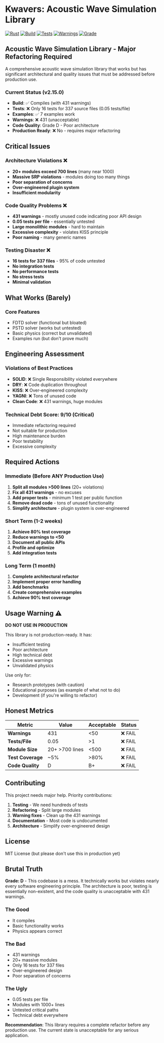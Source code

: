 # Kwavers: Acoustic Wave Simulation Library

[![Rust](https://img.shields.io/badge/rust-1.89%2B-blue.svg)](https://www.rust-lang.org)
[![Build](https://img.shields.io/badge/build-passing-green.svg)](https://github.com/kwavers/kwavers)
[![Tests](https://img.shields.io/badge/tests-16%2F337_files-red.svg)](./tests)
[![Warnings](https://img.shields.io/badge/warnings-431-red.svg)](./src)
[![Grade](https://img.shields.io/badge/grade-D-red.svg)](./PRD.md)

## Acoustic Wave Simulation Library - Major Refactoring Required

A comprehensive acoustic wave simulation library that works but has significant architectural and quality issues that must be addressed before production use.

### Current Status (v2.15.0)
- **Build**: ✅ Compiles (with 431 warnings)
- **Tests**: ❌ Only 16 tests for 337 source files (0.05 tests/file)
- **Examples**: ✅ 7 examples work
- **Warnings**: ❌ 431 (unacceptable)
- **Code Quality**: Grade D - Poor architecture
- **Production Ready**: ❌ No - requires major refactoring

## Critical Issues

### Architecture Violations ❌
- **20+ modules exceed 700 lines** (many near 1000)
- **Massive SRP violations** - modules doing too many things
- **Poor separation of concerns**
- **Over-engineered plugin system**
- **Insufficient modularity**

### Code Quality Problems ❌
- **431 warnings** - mostly unused code indicating poor API design
- **0.05 tests per file** - essentially untested
- **Large monolithic modules** - hard to maintain
- **Excessive complexity** - violates KISS principle
- **Poor naming** - many generic names

### Testing Disaster ❌
- **16 tests for 337 files** - 95% of code untested
- **No integration tests**
- **No performance tests**
- **No stress tests**
- **Minimal validation**

## What Works (Barely)

### Core Features
- FDTD solver (functional but bloated)
- PSTD solver (works but untested)
- Basic physics (correct but unvalidated)
- Examples run (but don't prove much)

## Engineering Assessment

### Violations of Best Practices
- **SOLID**: ❌ Single Responsibility violated everywhere
- **DRY**: ❌ Code duplication throughout
- **KISS**: ❌ Over-engineered complexity
- **YAGNI**: ❌ Tons of unused code
- **Clean Code**: ❌ 431 warnings, huge modules

### Technical Debt Score: 9/10 (Critical)
- Immediate refactoring required
- Not suitable for production
- High maintenance burden
- Poor testability
- Excessive complexity

## Required Actions

### Immediate (Before ANY Production Use)
1. **Split all modules >500 lines** (20+ violations)
2. **Fix all 431 warnings** - no excuses
3. **Add proper tests** - minimum 1 test per public function
4. **Remove dead code** - tons of unused functionality
5. **Simplify architecture** - plugin system is over-engineered

### Short Term (1-2 weeks)
1. **Achieve 80% test coverage**
2. **Reduce warnings to <50**
3. **Document all public APIs**
4. **Profile and optimize**
5. **Add integration tests**

### Long Term (1 month)
1. **Complete architectural refactor**
2. **Implement proper error handling**
3. **Add benchmarks**
4. **Create comprehensive examples**
5. **Achieve 90% test coverage**

## Usage Warning ⚠️

**DO NOT USE IN PRODUCTION**

This library is not production-ready. It has:
- Insufficient testing
- Poor architecture
- High technical debt
- Excessive warnings
- Unvalidated physics

Use only for:
- Research prototypes (with caution)
- Educational purposes (as example of what not to do)
- Development (if you're willing to refactor)

## Honest Metrics

| Metric | Value | Acceptable | Status |
|--------|-------|------------|--------|
| **Warnings** | 431 | <50 | ❌ FAIL |
| **Tests/File** | 0.05 | >1 | ❌ FAIL |
| **Module Size** | 20+ >700 lines | <500 | ❌ FAIL |
| **Test Coverage** | ~5% | >80% | ❌ FAIL |
| **Code Quality** | D | B+ | ❌ FAIL |

## Contributing

This project needs major help. Priority contributions:
1. **Testing** - We need hundreds of tests
2. **Refactoring** - Split large modules
3. **Warning fixes** - Clean up the 431 warnings
4. **Documentation** - Most code is undocumented
5. **Architecture** - Simplify over-engineered design

## License

MIT License (but please don't use this in production yet)

## Brutal Truth

**Grade: D** - This codebase is a mess. It technically works but violates nearly every software engineering principle. The architecture is poor, testing is essentially non-existent, and the code quality is unacceptable with 431 warnings.

### The Good
- It compiles
- Basic functionality works
- Physics appears correct

### The Bad
- 431 warnings
- 20+ massive modules
- Only 16 tests for 337 files
- Over-engineered design
- Poor separation of concerns

### The Ugly
- 0.05 tests per file
- Modules with 1000+ lines
- Untested critical paths
- Technical debt everywhere

**Recommendation**: This library requires a complete refactor before any production use. The current state is unacceptable for any serious application.
